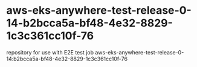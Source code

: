 # aws-eks-anywhere-test-release-0-14-b2bcca5a-bf48-4e32-8829-1c3c361cc10f-76
repository for use with E2E test job aws-eks-anywhere-test-release-0-14:b2bcca5a-bf48-4e32-8829-1c3c361cc10f-76
